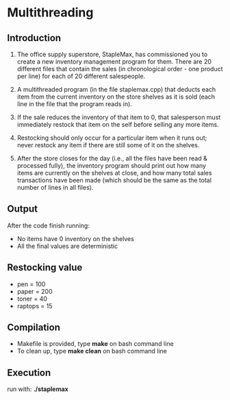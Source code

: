 # Multithreading

## Introduction

1. The office supply superstore, StapleMax, has commissioned you to create a new inventory management program for them.
There are 20 different files that contain the sales (in chronological order - one product per line) for each of 20 different salespeople. 
2. A multithreaded program (in the file staplemax.cpp) that deducts each item from the current inventory on the store shelves as it is sold (each line in the file that the program reads in).

3. If the sale reduces the inventory of that item to 0, that salesperson must immediately restock that item on the self before selling any more items. 

4. Restocking should only occur for a particular item when it runs out; never restock any item if there are still some of it on the shelves.

5. After the store closes for the day (i.e., all the files have been read & processed fully), the inventory program should print out how many items are currently on the shelves at close, and how many total sales transactions have been made (which should be the same as the total number of lines in all files). 

## Output

After the code finish running: 

- No items have 0 inventory on the shelves
- All the final values are deterministic

## Restocking value

- pen = 100 
- paper = 200
- toner = 40
- raptops = 15

## Compilation

- Makefile is provided, type **make** on bash command line
- To clean up, type **make clean** on bash command line

## Execution
run with: **./staplemax**


